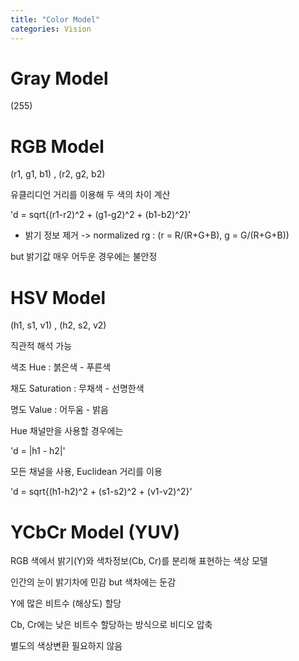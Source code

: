 ```yaml
---
title: "Color Model"
categories: Vision
---
```

# Gray Model

(255)

# RGB Model

(r1, g1, b1) , (r2, g2, b2)

유클리디언 거리를 이용해 두 색의 차이 계산

'd = sqrt{(r1-r2)^2 + (g1-g2)^2 + (b1-b2)^2}'

* 밝기 정보 제거 -> normalized rg : (r = R/(R+G+B), g = G/(R+G+B))

but 밝기값 매우 어두운 경우에는 불안정

# HSV Model

(h1, s1, v1) , (h2, s2, v2)

직관적 해석 가능

색조 Hue : 붉은색 - 푸른색

채도 Saturation : 무채색 - 선명한색

명도 Value : 어두움 - 밝음

Hue 채널만을 사용할 경우에는 

'd = |h1 - h2|'

모든 채널을 사용, Euclidean 거리를 이용

'd = sqrt{(h1-h2)^2 + (s1-s2)^2 + (v1-v2)^2}'

# YCbCr Model (YUV)

RGB 색에서 밝기(Y)와 색차정보(Cb, Cr)를 분리해 표현하는 색상 모델

인간의 눈이 밝기차에 민감 but 색차에는 둔감

Y에 많은 비트수 (해상도) 할당

Cb, Cr에는 낮은 비트수 할당하는 방식으로 비디오 압축

별도의 색상변환 필요하지 않음

